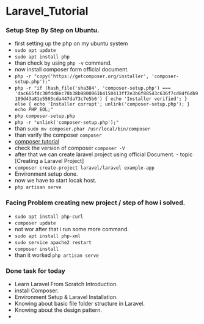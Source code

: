 # Laravel_Tutorial

### Setup Step By Step on Ubuntu.

-   first setting up the php on my ubuntu system
-   `sudo apt update`
-   `sudo apt install php`
-   than check by using `php -v` command.
-   now install composer form official document.
-   `php -r "copy('https://getcomposer.org/installer', 'composer-setup.php');"`
-   `php -r "if (hash_file('sha384', 'composer-setup.php') === 'dac665fdc30fdd8ec78b38b9800061b4150413ff2e3b6f88543c636f7cd84f6db9189d43a81e5503cda447da73c7e5b6') { echo 'Installer verified'; } else { echo 'Installer corrupt'; unlink('composer-setup.php'); } echo PHP_EOL;"`
-   `php composer-setup.php`
-   `php -r "unlink('composer-setup.php');"`
-   than `sudo mv composer.phar /usr/local/bin/composer`
-   than varify the composer `composer`
-   [composer tutorial](https://youtu.be/Mlmth9Bq6xw?si=qqmaanetXZi4Nps6)
-   check the version of composer `composer -V`
-   after that we can create laravel project using official Document. - topic [Creating a Laravel Project]
-   `composer create-project laravel/laravel example-app`
-   Environment setup done.
-   now we have to start locak host.
-   `php artisan serve`

### Facing Problem creating new project / step of how i solved.

-   `sudo apt install php-curl`
-   `composer update`
-   not wor after that i run some more command.
-   `sudo apt install php-xml`
-   `sudo service apache2 restart`
-   `composer install`
-   than it worked `php artisan serve`

### Done task for today

-   Learn Laravel From Scratch Introduction.
-   install Composer.
-   Environment Setup & Laravel Installation.
-   Knowing about basic file folder structure in Laravel.
-   Knowing about the design pattern.
-
